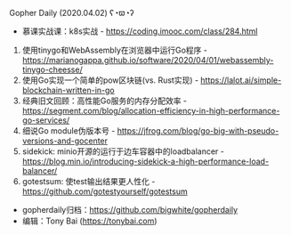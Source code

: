 Gopher Daily (2020.04.02) ʕ◔ϖ◔ʔ

* 慕课实战课：k8s实战 - https://coding.imooc.com/class/284.html

1. 使用tinygo和WebAssembly在浏览器中运行Go程序 -  https://marianogappa.github.io/software/2020/04/01/webassembly-tinygo-cheesse/
2. 使用Go实现一个简单的pow区块链(vs. Rust实现) - https://lalot.ai/simple-blockchain-written-in-go
3. 经典旧文回顾：高性能Go服务的内存分配效率 - https://segment.com/blog/allocation-efficiency-in-high-performance-go-services/
4. 细说Go module伪版本号 - https://jfrog.com/blog/go-big-with-pseudo-versions-and-gocenter
5. sidekick: minio开源的运行于边车容器中的loadbalancer - https://blog.min.io/introducing-sidekick-a-high-performance-load-balancer/
6. gotestsum: 使test输出结果更人性化 - https://github.com/gotestyourself/gotestsum

* gopherdaily归档：https://github.com/bigwhite/gopherdaily
* 编辑：Tony Bai (https://tonybai.com)
